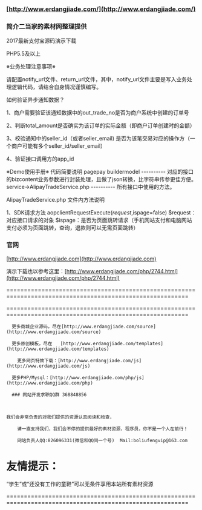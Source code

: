 ### [http://www.erdangjiade.com/](http://www.erdangjiade.com/)


### 简介二当家的素材网整理提供

2017最新支付宝源码演示下载

PHP5.5及以上

※业务处理注意事项※

请配置notify_url文件、return_url文件，其中，notify_url文件主要是写入业务处理逻辑代码，请结合自身情况谨慎编写。

如何验证异步通知数据？

1、商户需要验证该通知数据中的out_trade_no是否为商户系统中创建的订单号

2、判断total_amount是否确实为该订单的实际金额（即商户订单创建时的金额）

3、校验通知中的seller_id（或者seller_email) 是否为该笔交易对应的操作方（一个商户可能有多个seller_id/seller_email）

4、验证接口调用方的app_id


※Demo使用手册※
代码简要说明
pagepay
	buildermodel ---------- 对应的接口的bizcontent业务参数进行封装处理，且做了json转换，比字符串传参更佳方便。
	service->AlipayTradeService.php      ---------- 所有接口中使用的方法。


AlipayTradeService.php 文件内方法说明

1、SDK请求方法
aopclientRequestExecute($request,$ispage=false)
$request：对应接口请求的对象
$ispage：是否为页面跳转请求（手机网站支付和电脑网站支付必须为页面跳转，查询，退款则可以无需页面跳转）



### 官网


[http://www.erdangjiade.com](http://www.erdangjiade.com)

演示下载也以参考这里：[http://www.erdangjiade.com/php/2744.html](http://www.erdangjiade.com/php/2744.html)

==========================================================================================================

==========================================================================================================



	  更多商城企业源码，尽在[http://www.erdangjiade.com/source](http://www.erdangjiade.com/source)

 	  更多原创模板，尽在   [http://www.erdangjiade.com/templates](http://www.erdangjiade.com/templates)

        更多网页特效下载：[http://www.erdangjiade.com/js](http://www.erdangjiade.com/js)

	  更多PHP/Mysql：[http://www.erdangjiade.com/php/js](http://www.erdangjiade.com/php)
     
 	  ### 网站开发求职QQ群 368848856



	我们会非常负责的对我们提供的资源认真阅读和检查，
                       
        请一直支持我们，我们会不停的提供最好的素材资源，程序员，你不是一个人在前行！

        网站负责人QQ:826096331(微信和QQ同一个号)  Mail:boliufengvip@163.com


友情提示：                        
==========================================================================================================
“学生”或“还没有工作的童鞋”可以无条件享用本站所有素材资源

==========================================================================================================



